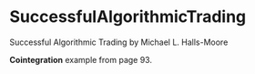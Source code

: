 # SuccessfulAlgorithmicTrading
Successful Algorithmic Trading by Michael L. Halls-Moore

**Cointegration** example from page 93.
